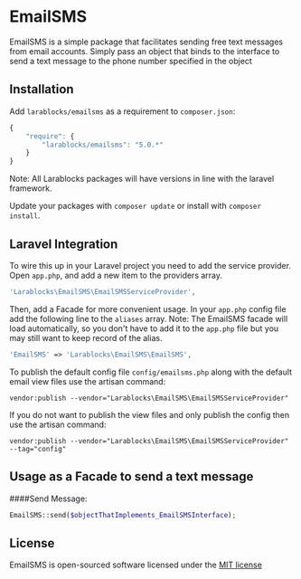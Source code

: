 EmailSMS
===============
EmailSMS is a simple package that facilitates sending free text messages from email accounts. Simply pass an object that binds to the interface to send a text message to the phone number specified in the object

## Installation

Add `larablocks/emailsms` as a requirement to `composer.json`:

```javascript
{
    "require": {
        "larablocks/emailsms": "5.0.*"
    }
}
```

Note: All Larablocks packages will have versions in line with the laravel framework.

Update your packages with `composer update` or install with `composer install`.

## Laravel Integration

To wire this up in your Laravel project you need to add the service provider. Open `app.php`, and add a new item to the providers array.

```php
'Larablocks\EmailSMS\EmailSMSServiceProvider',
```

Then, add a Facade for more convenient usage. In your `app.php` config file add the following line to the `aliases` array.
Note: The EmailSMS facade will load automatically, so you don't have to add it to the `app.php` file but you may still want to keep record of the alias.

```php
'EmailSMS' => 'Larablocks\EmailSMS\EmailSMS',
```

To publish the default config file `config/emailsms.php` along with the default email view files use the artisan command: 

`vendor:publish --vendor="Larablocks\EmailSMS\EmailSMSServiceProvider"`

If you do not want to publish the view files and only publish the config then use the artisan command:

`vendor:publish --vendor="Larablocks\EmailSMS\EmailSMSServiceProvider" --tag="config"`

## Usage as a Facade to send a text message

####Send Message:
```php
EmailSMS::send($objectThatImplements_EmailSMSInterface);
```

## License

EmailSMS is open-sourced software licensed under the [MIT license](http://opensource.org/licenses/MIT)
